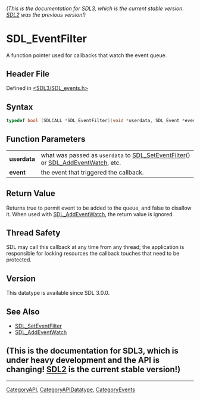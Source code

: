 ###### (This is the documentation for SDL3, which is the current stable version. [SDL2](https://wiki.libsdl.org/SDL2/) was the previous version!)
# SDL_EventFilter

A function pointer used for callbacks that watch the event queue.

## Header File

Defined in [<SDL3/SDL_events.h>](https://github.com/libsdl-org/SDL/blob/main/include/SDL3/SDL_events.h)

## Syntax

```c
typedef bool (SDLCALL *SDL_EventFilter)(void *userdata, SDL_Event *event);
```

## Function Parameters

|              |                                                                                                                             |
| ------------ | --------------------------------------------------------------------------------------------------------------------------- |
| **userdata** | what was passed as `userdata` to [SDL_SetEventFilter](SDL_SetEventFilter)() or [SDL_AddEventWatch](SDL_AddEventWatch), etc. |
| **event**    | the event that triggered the callback.                                                                                      |

## Return Value

Returns true to permit event to be added to the queue, and false to
disallow it. When used with [SDL_AddEventWatch](SDL_AddEventWatch), the
return value is ignored.

## Thread Safety

SDL may call this callback at any time from any thread; the application is
responsible for locking resources the callback touches that need to be
protected.

## Version

This datatype is available since SDL 3.0.0.

## See Also

- [SDL_SetEventFilter](SDL_SetEventFilter)
- [SDL_AddEventWatch](SDL_AddEventWatch)


## (This is the documentation for SDL3, which is under heavy development and the API is changing! [SDL2](https://wiki.libsdl.org/SDL2/) is the current stable version!)



----
[CategoryAPI](CategoryAPI), [CategoryAPIDatatype](CategoryAPIDatatype), [CategoryEvents](CategoryEvents)

